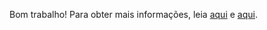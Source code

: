 Bom trabalho! Para obter mais informações, leia [aqui](https://web3js.readthedocs.io/en/v1.2.9/web3-eth.html?highlight=getStorageAt#getstorageat) e [aqui](https://medium.com/loom-network/ethereum-solidity-memory-vs-storage-how-to-initialize-an-array-inside-a-struct-184baf6aa2eb).